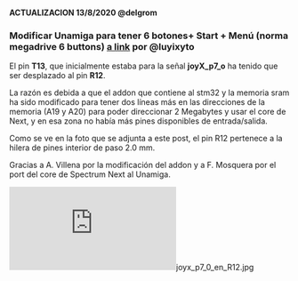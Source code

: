 #### 																	ACTUALIZACION 13/8/2020 @delgrom

### Modificar Unamiga para tener 6 botones+ Start + Menú (norma megadrive 6 buttons) [a link](https://github.com/ingloriond/Unamiga/blob/master/Mods/Unamiga_mando_Sega/Modificar%20Unamiga%20para%20tener%206%20botones%2B%20Start%20%2B%20Men%C3%BA%20(norma%20megadrive%206%20buttons).md) por @luyixyto



El pin **T13**, que inicialmente estaba para la señal **joyX_p7_o** ha tenido que ser desplazado al pin **R12**.

La razón es debida a que el addon que contiene al stm32 y la memoria sram ha sido modificado para tener dos líneas más en las direcciones de la memoria (A19 y A20) para poder direccionar 2 Megabytes y usar el core de Next, y en esa zona no había más pines disponibles de entrada/salida.

Como se ve en la foto que se adjunta a este post, el pin R12 pertenece a la hilera de pines interior de paso 2.0 mm.

Gracias a A. Villena por la modificación del addon y a F. Mosquera por el port del core de Spectrum Next al Unamiga.

  ![joyx_p7_0_en_R12.jpg](http://www.forofpga.es/download/file.php?id=673)joyx_p7_0_en_R12.jpg 
